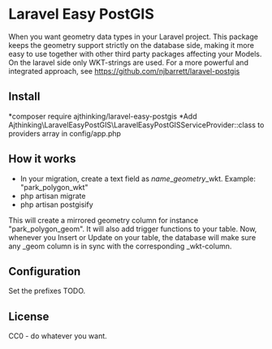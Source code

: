 # Laravel Easy PostGIS

When you want geometry data types in your Laravel project. This package keeps the geometry support strictly on the database side, making it more easy to use together with other third party packages affecting your Models. On the laravel side only WKT-strings are used. For a more powerful and integrated approach, see https://github.com/njbarrett/laravel-postgis

## Install

*composer require ajthinking/laravel-easy-postgis
*Add Ajthinking\LaravelEasyPostGIS\LaravelEasyPostGISServiceProvider::class to providers array in config/app.php 

## How it works

* In your migration, create a text field as $name$_$geometry$_wkt. Example: "park_polygon_wkt"
* php artisan migrate
* php artisan postgisify

This will create a mirrored geometry column for instance "park_polygon_geom". It will also add trigger functions to your table.
Now, whenever you Insert or Update on your table, the database will make sure any _geom column is in sync with the corresponding _wkt-column.

## Configuration

Set the prefixes TODO.

## License

CC0 - do whatever you want.


